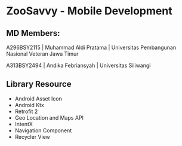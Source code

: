 # ZooSavvy - Mobile Development
## MD Members:
A296BSY2115 | Muhammad Aldi Pratama | Universitas Pembangunan Nasional Veteran Jawa Timur

A313BSY2494 | Andika Febriansyah    | Universitas Siliwangi

## Library Resource
- Android Asset Icon
- Android Ktx
- Retrofit 2
- Geo Location and Maps API
- IntentX
- Navigation Component
- Recycler View

